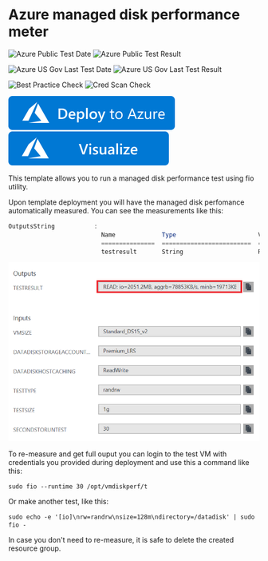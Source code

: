 # Azure managed disk performance meter

![Azure Public Test Date](https://azurequickstartsservice.blob.core.windows.net/badges/managed-disk-performance-meter/PublicLastTestDate.svg)
![Azure Public Test Result](https://azurequickstartsservice.blob.core.windows.net/badges/managed-disk-performance-meter/PublicDeployment.svg)

![Azure US Gov Last Test Date](https://azurequickstartsservice.blob.core.windows.net/badges/managed-disk-performance-meter/FairfaxLastTestDate.svg)
![Azure US Gov Last Test Result](https://azurequickstartsservice.blob.core.windows.net/badges/managed-disk-performance-meter/FairfaxDeployment.svg)

![Best Practice Check](https://azurequickstartsservice.blob.core.windows.net/badges/managed-disk-performance-meter/BestPracticeResult.svg)
![Cred Scan Check](https://azurequickstartsservice.blob.core.windows.net/badges/managed-disk-performance-meter/CredScanResult.svg)

[![Deploy To Azure](https://raw.githubusercontent.com/Azure/azure-quickstart-templates/master/1-CONTRIBUTION-GUIDE/images/deploytoazure.svg?sanitize=true)](https://portal.azure.com/#create/Microsoft.Template/uri/https%3A%2F%2Fraw.githubusercontent.com%2FAzure%2Fazure-quickstart-templates%2Fmaster%2Fmanaged-disk-performance-meter%2Fazuredeploy.json)  [![Visualize](https://raw.githubusercontent.com/Azure/azure-quickstart-templates/master/1-CONTRIBUTION-GUIDE/images/visualizebutton.svg?sanitize=true)](http://armviz.io/#/?load=https%3A%2F%2Fraw.githubusercontent.com%2FAzure%2Fazure-quickstart-templates%2Fmaster%2Fmanaged-disk-performance-meter%2Fazuredeploy.json)

This template allows you to run a managed disk performance test using fio utility.

Upon template deployment you will have the managed disk perfomance automatically measured. You can see the measurements like this:

```powershell
OutputsString           : 
                          Name             Type                       Value     
                          ===============  =========================  ==========
                          testresult       String                     READ: io=2051.2MB, aggrb=78853KB/s, minb=19713KB/s, maxb=20024KB/s, mint=26222msec, maxt=26636msec; WRITE: io=2044.9MB, aggrb=78613KB/s, minb=19653KB/s, maxb=19963KB/s, mint=26222msec, maxt=26636msec;
```

![alt text](images/diskperformance.png "Disk performance measurement output")

To re-measure and get full ouput you can login to the test VM with credentials you provided during deployment and use this a command like this:

```shell
sudo fio --runtime 30 /opt/vmdiskperf/t
```

Or make another test, like this:

```shell
sudo echo -e '[io]\nrw=randrw\nsize=128m\ndirectory=/datadisk' | sudo fio -

```

In case you don't need to re-measure, it is safe to delete the created resource group.



